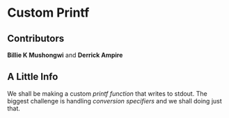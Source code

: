 # Custom Printf

## Contributors
**Billie K Mushongwi** and **Derrick Ampire**

## A Little Info
We shall be making a custom *printf function* that writes to stdout. The biggest challenge is handling *conversion specifiers* and we shall doing just that.